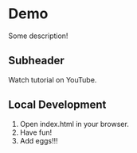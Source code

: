 # Demo

Some description!

## Subheader

Watch tutorial on YouTube.

## Local Development

1. Open index.html in your browser.
2. Have fun!
3. Add eggs!!!